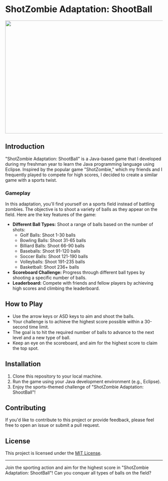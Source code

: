 # ShotZombie Adaptation: ShootBall

<img src="video/Shoot-ball.gif" width="640" height="360">

## Introduction

"ShotZombie Adaptation: ShootBall" is a Java-based game that I developed during my freshman year to learn the Java programming language using Eclipse. Inspired by the popular game "ShotZombie," which my friends and I frequently played to compete for high scores, I decided to create a similar game with a sports twist.

### Gameplay

In this adaptation, you'll find yourself on a sports field instead of battling zombies. The objective is to shoot a variety of balls as they appear on the field. Here are the key features of the game:

- **Different Ball Types:** Shoot a range of balls based on the number of shots:
  - Golf Balls: Shoot 1-30 balls
  - Bowling Balls: Shoot 31-65 balls
  - Billiard Balls: Shoot 66-90 balls
  - Baseballs: Shoot 91-120 balls
  - Soccer Balls: Shoot 121-190 balls
  - Volleyballs: Shoot 191-235 balls
  - Basketball: Shoot 236+ balls
- **Scoreboard Challenge:** Progress through different ball types by shooting a specific number of balls.
- **Leaderboard:** Compete with friends and fellow players by achieving high scores and climbing the leaderboard.

## How to Play

- Use the arrow keys or ASD keys to aim and shoot the balls.
- Your challenge is to achieve the highest score possible within a 30-second time limit.
- The goal is to hit the required number of balls to advance to the next level and a new type of ball.
- Keep an eye on the scoreboard, and aim for the highest score to claim the top spot.

## Installation

1. Clone this repository to your local machine.
2. Run the game using your Java development environment (e.g., Eclipse).
3. Enjoy the sports-themed challenge of "ShotZombie Adaptation: ShootBall"!

## Contributing

If you'd like to contribute to this project or provide feedback, please feel free to open an issue or submit a pull request.

## License

This project is licensed under the [MIT License](LICENSE).

---

Join the sporting action and aim for the highest score in "ShotZombie Adaptation: ShootBall"! Can you conquer all types of balls on the field?
